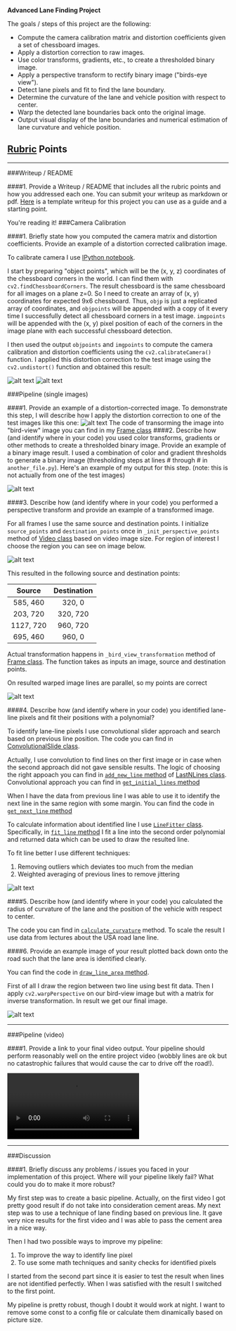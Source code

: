 **Advanced Lane Finding Project**

The goals / steps of this project are the following:

* Compute the camera calibration matrix and distortion coefficients given a set of chessboard images.
* Apply a distortion correction to raw images.
* Use color transforms, gradients, etc., to create a thresholded binary image.
* Apply a perspective transform to rectify binary image ("birds-eye view").
* Detect lane pixels and fit to find the lane boundary.
* Determine the curvature of the lane and vehicle position with respect to center.
* Warp the detected lane boundaries back onto the original image.
* Output visual display of the lane boundaries and numerical estimation of lane curvature and vehicle position.

[//]: # (Image References)

[original_cam]: ./examples/distorted_image.png "Original"
[undistorted_cam]: ./examples/undistort_output.png "Undistorted"
[or_road]: ./test_images/test1.jpg "Original Road"
[und_road]: ./test_images/test1.jpg "Road Transformed"
[roi]: ./examples/test1.jpg "Region of interest"
[wraped]: ./examples/binary_combo_example.jpg "Bird-view image"
[image4]: ./examples/warped_straight_lines.jpg "Warp Example"
[image5]: ./examples/color_fit_lines.jpg "Fit Visual"
[final]: ./examples/example_output.jpg "Resulted output"
[r_track1]: ./output_video/result_project_video.mp4 "Video1"

## [Rubric](https://review.udacity.com/#!/rubrics/571/view) Points
---
###Writeup / README

####1. Provide a Writeup / README that includes all the rubric points and how you addressed each one.  You can submit your writeup as markdown or pdf.  [Here](https://github.com/udacity/CarND-Advanced-Lane-Lines/blob/master/writeup_template.md) is a template writeup for this project you can use as a guide and a starting point.  

You're reading it!
###Camera Calibration

####1. Briefly state how you computed the camera matrix and distortion coefficients. Provide an example of a distortion corrected calibration image.

To calibrate camera I use [IPython notebook](https://github.com/Helen1987/CarND-Advanced-Lane-Lines/research/Calibration.ipynb).

I start by preparing "object points", which will be the (x, y, z) coordinates of the chessboard corners in the world. I can find them with `cv2.findChessboardCorners`. The result chessboard is the same chessboard for all images on a plane z=0. So I need to create an array of (x, y) coordinates for expected 9x6 chessboard. Thus, `objp` is just a replicated array of coordinates, and `objpoints` will be appended with a copy of it every time I successfully detect all chessboard corners in a test image.  `imgpoints` will be appended with the (x, y) pixel position of each of the corners in the image plane with each successful chessboard detection.  

I then used the output `objpoints` and `imgpoints` to compute the camera calibration and distortion coefficients using the `cv2.calibrateCamera()` function.  I applied this distortion correction to the test image using the `cv2.undistort()` function and obtained this result: 

![alt text][original_cam]
![alt text][undistorted_cam]

###Pipeline (single images)

####1. Provide an example of a distortion-corrected image.
To demonstrate this step, I will describe how I apply the distortion correction to one of the test images like this one:
![alt text][or_road]
The code of transorming the image into "bird-view" image you can find in my [Frame class](https://github.com/Helen1987/CarND-Advanced-Lane-Lines/blob/master/src/Frame.py)
####2. Describe how (and identify where in your code) you used color transforms, gradients or other methods to create a thresholded binary image.  Provide an example of a binary image result.
I used a combination of color and gradient thresholds to generate a binary image (thresholding steps at lines # through # in `another_file.py`).  Here's an example of my output for this step.  (note: this is not actually from one of the test images)

![alt text][und_road]

####3. Describe how (and identify where in your code) you performed a perspective transform and provide an example of a transformed image.

For all frames I use the same source and destination points. I initialize `source_points` and `destination_points` once in `_init_perspective_points` method of [Video class](https://github.com/Helen1987/CarND-Advanced-Lane-Lines/blob/master/src/Video.py) based on video image size. For region of interest I choose the region you can see on image below.

![alt text][roi]

This resulted in the following source and destination points:

| Source        | Destination   | 
|:-------------:|:-------------:| 
| 585, 460      | 320, 0        | 
| 203, 720      | 320, 720      |
| 1127, 720     | 960, 720      |
| 695, 460      | 960, 0        |

Actual transformation happens in `_bird_view_transformation` method of [Frame class](https://github.com/Helen1987/CarND-Advanced-Lane-Lines/blob/master/src/Frame.py). The function takes as inputs an image, source and destination points. 

On resulted warped image lines are parallel, so my points are correct

![alt text][wraped]

####4. Describe how (and identify where in your code) you identified lane-line pixels and fit their positions with a polynomial?

To identify lane-line pixels I use convolutional slider approach and search based on previous line position. The code you can find in [ConvolutionalSlide class](https://github.com/Helen1987/CarND-Advanced-Lane-Lines/blob/master/src/ConvolutionalSlider.py). 

Actually, I use convolution to find lines on ther first image or in case when the second approach did not gave sensible results. The logic of choosing the right appoach you can find in [`add_new_line` method](https://github.com/Helen1987/CarND-Advanced-Lane-Lines/blob/master/src/LastNLines.py#L36) of [LastNLines class](https://github.com/Helen1987/CarND-Advanced-Lane-Lines/blob/master/src/LastNLines.py). Convolutional approach you can find in [`get_initial_lines` method](https://github.com/Helen1987/CarND-Advanced-Lane-Lines/blob/master/src/ConvolutionalSlider.py#L62)

When I have the data from previous line I was able to use it to identify the next line in the same region with some margin. You can find the code in [`get_next_line` method](https://github.com/Helen1987/CarND-Advanced-Lane-Lines/blob/master/src/ConvolutionalSlider.py#L68)

To calculate information about identified line I use [`LineFitter` class](https://github.com/Helen1987/CarND-Advanced-Lane-Lines/blob/master/src/LineFitter.py). Specifically, in [`fit_line` method](https://github.com/Helen1987/CarND-Advanced-Lane-Lines/blob/master/src/LineFitter.py#L24) I fit a line into the second order polynomial and returned data which can be used to draw the resulted line.

To fit line better I use different techniques:
1. Removing outliers which deviates too much from the median
2. Weighted averaging of previous lines to remove jittering

![alt text][image5]

####5. Describe how (and identify where in your code) you calculated the radius of curvature of the lane and the position of the vehicle with respect to center.

The code you can find in [`calculate_curvature`](https://github.com/Helen1987/CarND-Advanced-Lane-Lines/blob/master/src/LineFitter.py#L11) method. To scale the result I use data from lectures about the USA road lane line.

####6. Provide an example image of your result plotted back down onto the road such that the lane area is identified clearly.

You can find the code in [`draw_line_area` method](https://github.com/Helen1987/CarND-Advanced-Lane-Lines/blob/master/src/Frame.py#L39).

First of all I draw the region between two line using best fit data. Then I apply `cv2.warpPerspective` on our bird-view image but with a matrix for inverse transformation. In result we get our final image.

![alt text][final]

---

###Pipeline (video)

####1. Provide a link to your final video output.  Your pipeline should perform reasonably well on the entire project video (wobbly lines are ok but no catastrophic failures that would cause the car to drive off the road!).

![alt text][r_track1]

---

###Discussion

####1. Briefly discuss any problems / issues you faced in your implementation of this project.  Where will your pipeline likely fail?  What could you do to make it more robust?

My first step was to create a basic pipeline. Actually, on the first video I got pretty good result if do not take into consideration cement areas. My next step was to use a technique of lane finding based on previous line. It gave very nice results for the first video and I was able to pass the cement area in a nice way.

Then I had two possible ways to improve my pipeline:
1. To improve the way to identify line pixel
2. To use some math techniques and sanity checks for identified pixels

I started from the second part since it is easier to test the result when lines are not identified perfectly. When I was satisfied with the result I switched to the first point.

My pipeline is pretty robust, though I doubt it would work at night. I want to remove some const to a config file or calculate them dinamically based on picture size.


